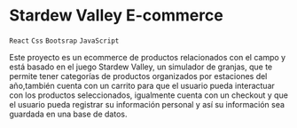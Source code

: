 # Stardew Valley E-commerce

`React` `Css` `Bootsrap` `JavaScript`

Este proyecto es un ecommerce de productos relacionados con el campo y está basado en el juego Stardew Valley, un simulador de granjas, que te permite tener categorías de productos organizados por estaciones del año,también cuenta con un carrito para que el usuario pueda interactuar con los productos seleccionados, igualmente cuenta con un checkout y que el usuario pueda registrar su información personal y así su información sea guardada en una base de datos.
